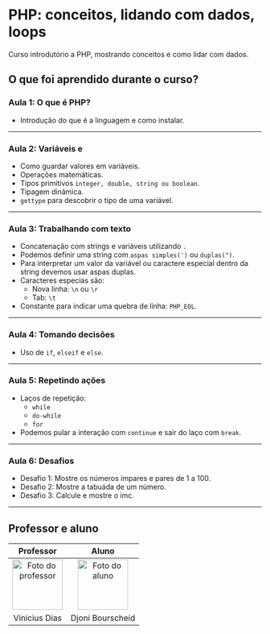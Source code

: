 # PHP: conceitos, lidando com dados, loops

Curso introdutório a PHP, mostrando conceitos e como lidar com dados.

## O que foi aprendido durante o curso?

### Aula 1: O que é PHP?

- Introdução do que é a linguagem e como instalar.
  
---

### Aula 2: Variáveis e

- Como guardar valores em variáveis.
- Operações matemáticas.
- Tipos primitivos `integer, double, string ou boolean`.
- Tipagem dinâmica.
- `gettype` para descobrir o tipo de uma variável.

---

### Aula 3: Trabalhando com texto

- Concatenação com strings e variáveis utilizando `.`
- Podemos definir uma string com `aspas simples(')` ou `duplas(")`.
- Para interpretar um valor da variável ou caractere especial dentro da string devemos usar aspas duplas.
- Caracteres especias são:
  - Nova linha: `\n` ou `\r`
  - Tab: `\t`
- Constante para indicar uma quebra de linha: `PHP_EOL`.

---

### Aula 4: Tomando decisões

- Uso de `if`, `elseif` e `else`.

---

### Aula 5: Repetindo ações

- Laços de repetição:
  - `while`
  - `do-while`
  - `for`
- Podemos pular a interação com `continue` e sair do laço com `break`.

---

### Aula 6: Desafios

- Desafio 1: Mostre os números ímpares e pares de 1 a 100.
- Desafio 2: Mostre a tabuáda de um número.
- Desafio 3: Calcule e mostre o imc.

---

## Professor e aluno

Professor | Aluno
:---:     | :---:
<a href="https://github.com/cviniciussdias" target="_blank" rel="noopener noreferrer"><img width="100" height="100" src="https://github.com/cviniciussdias.png" alt="Foto do professor" title="Foto do professor"></a> | <a href="https://github.com/djonibourscheid" target="_blank" rel="noopener noreferrer"><img width="100" height="100" src="https://github.com/djonibourscheid.png" alt="Foto do aluno" title="Foto do aluno"></a>
Vinicius Dias | Djoni Bourscheid
